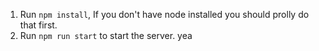 1. Run `npm install`, If you don't have node installed you should prolly do that first.
2. Run `npm run start` to start the server. yea